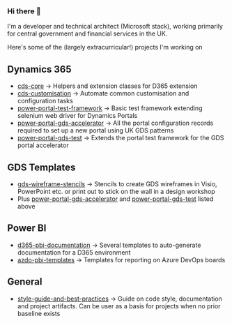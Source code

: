 ### Hi there 👋

I'm a developer and technical architect (Microsoft stack), working primarily for central government and financial services in the UK.

Here's some of the (largely extracurricular!) projects I'm working on

## Dynamics 365

- [cds-core](https://github.com/Cloud-Awesome/cds-core) -> Helpers and extension classes for D365 extension
- [cds-customisation](https://github.com/Cloud-Awesome/cds-customisation) -> Automate common customisation and configuration tasks
- [power-portal-test-framework](https://github.com/Cloud-Awesome/power-portal-test-framework) -> Basic test framework extending selenium web driver for Dynamics Portals
- [power-portal-gds-accelerator](https://github.com/Cloud-Awesome/d365-portals-gds) -> All the portal configuration records required to set up a new portal using UK GDS patterns
- [power-portal-gds-test](https://github.com/Cloud-Awesome/d365-portals-gds-test) -> Extends the portal test framework for the GDS portal accelerator

## GDS Templates

- [gds-wireframe-stencils](https://github.com/Cloud-Awesome/gds-wireframe-stencils) -> Stencils to create GDS wireframes in Visio, PowerPoint etc. or print out to stick on the wall in a design workshop
- Plus [power-portal-gds-accelerator](https://github.com/Cloud-Awesome/power-portal-gds-framework) and [power-portal-gds-test](https://github.com/Cloud-Awesome/power-portal-gds-test) listed above

## Power BI

- [d365-pbi-documentation](https://github.com/Cloud-Awesome/d365-pbi-documentation) -> Several templates to auto-generate documentation for a D365 environment 
- [azdo-pbi-templates]() -> Templates for reporting on Azure DevOps boards

## General

- [style-guide-and-best-practices](https://github.com/Cloud-Awesome/Cloud-Awesome/blob/master/documentation/style-guide.md) -> Guide on code style, documentation and project artifacts. Can be user as a basis for projects when no prior baseline exists
